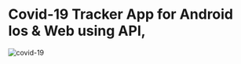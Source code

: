 # Covid-19 Tracker App for Android Ios & Web using API,

![covid-19](https://github.com/Nomankhan65/flutter_covid19_app/assets/139708603/7d63c1ae-d993-4f1a-97a1-c05125b13d25)
